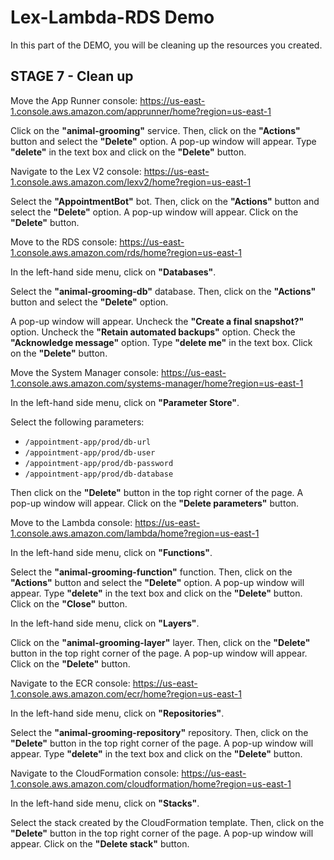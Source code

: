 # Lex-Lambda-RDS Demo

In this part of the DEMO, you will be cleaning up the resources you created.

## STAGE 7 - Clean up

Move the App Runner console: https://us-east-1.console.aws.amazon.com/apprunner/home?region=us-east-1

Click on the **"animal-grooming"** service. Then, click on the **"Actions"** button and select the **"Delete"** option. A pop-up window will appear. Type **"delete"** in the text box and click on the **"Delete"** button.

Navigate to the Lex V2 console: https://us-east-1.console.aws.amazon.com/lexv2/home?region=us-east-1

Select the **"AppointmentBot"** bot. Then, click on the **"Actions"** button and select the **"Delete"** option. A pop-up window will appear. Click on the **"Delete"** button.

Move to the RDS console: https://us-east-1.console.aws.amazon.com/rds/home?region=us-east-1

In the left-hand side menu, click on **"Databases"**.

Select the **"animal-grooming-db"** database. Then, click on the **"Actions"** button and select the **"Delete"** option.

A pop-up window will appear. Uncheck the **"Create a final snapshot?"** option. Uncheck the **"Retain automated backups"** option. Check the **"Acknowledge message"** option. Type **"delete me"** in the text box. Click on the **"Delete"** button.

Move the System Manager console: https://us-east-1.console.aws.amazon.com/systems-manager/home?region=us-east-1

In the left-hand side menu, click on **"Parameter Store"**.

Select the following parameters:

  - `/appointment-app/prod/db-url`
  - `/appointment-app/prod/db-user`
  - `/appointment-app/prod/db-password`
  - `/appointment-app/prod/db-database`

Then click on the **"Delete"** button in the top right corner of the page. A pop-up window will appear. Click on the **"Delete parameters"** button.

Move to the Lambda console: https://us-east-1.console.aws.amazon.com/lambda/home?region=us-east-1

In the left-hand side menu, click on **"Functions"**.

Select the **"animal-grooming-function"** function. Then, click on the **"Actions"** button and select the **"Delete"** option. A pop-up window will appear. Type **"delete"** in the text box and click on the **"Delete"** button. Click on the **"Close"** button.

In the left-hand side menu, click on **"Layers"**.

Click on the **"animal-grooming-layer"** layer. Then, click on the **"Delete"** button in the top right corner of the page. A pop-up window will appear. Click on the **"Delete"** button.

Navigate to the ECR console: https://us-east-1.console.aws.amazon.com/ecr/home?region=us-east-1

In the left-hand side menu, click on **"Repositories"**.

Select the **"animal-grooming-repository"** repository. Then, click on the **"Delete"** button in the top right corner of the page. A pop-up window will appear. Type **"delete"** in the text box and click on the **"Delete"** button.

Navigate to the CloudFormation console: https://us-east-1.console.aws.amazon.com/cloudformation/home?region=us-east-1

In the left-hand side menu, click on **"Stacks"**.

Select the stack created by the CloudFormation template. Then, click on the **"Delete"** button in the top right corner of the page. A pop-up window will appear. Click on the **"Delete stack"** button.
